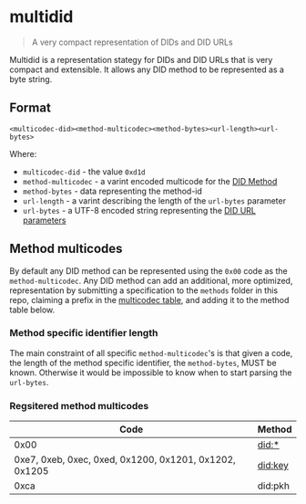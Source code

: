 # multidid

> A very compact representation of DIDs and DID URLs

Multidid is a representation stategy for DIDs and DID URLs that is very compact and extensible. It allows any DID method to be represented as a byte string.

## Format

```
<multicodec-did><method-multicodec><method-bytes><url-length><url-bytes>
```

Where:

* `multicodec-did` - the value `0xd1d`
* `method-multicodec` - a varint encoded multicode for the [DID Method](https://www.w3.org/TR/did-core/#a-simple-example)
* `method-bytes` - data representing the method-id
* `url-length` - a varint describing the length of the `url-bytes` parameter
* `url-bytes` - a UTF-8 encoded string representing the [DID URL parameters](https://www.w3.org/TR/did-core/#did-url-syntax)

## Method multicodes

By default any DID method can be represented using the `0x00` code as the `method-multicodec`. Any DID method can add an additional, more optimized, representation by submitting a specification to the `methods` folder in this repo, claiming a prefix in the [multicodec table](https://github.com/multiformats/multicodec/blob/master/table.csv), and adding it to the method table below.

### Method specific identifier length

The main constraint of all specific `method-multicodec`'s is that given a code, the length of the method specific identifier, the `method-bytes`, MUST be known. Otherwise it would be impossible to know when to start parsing the `url-bytes`.

### Regsitered method multicodes

| Code                                                   | Method                          |
| ------------------------------------------------------ | ------------------------------- |
| 0x00                                                   | [did:*](./methods/did:.md)      |
| 0xe7, 0xeb, 0xec, 0xed, 0x1200, 0x1201, 0x1202, 0x1205 | [did:key](./methods/did:key.md) |
| 0xca                                                   | did:pkh                         |
